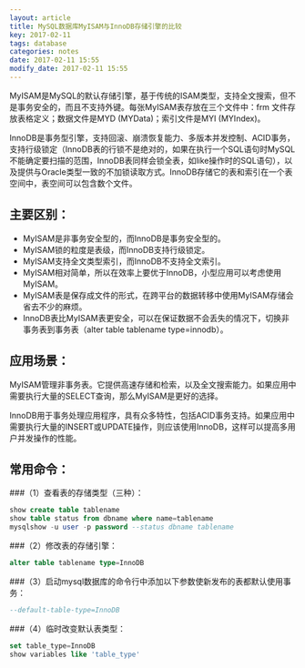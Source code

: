 ```yaml
---
layout: article
title: MySQL数据库MyISAM与InnoDB存储引擎的比较
key: 2017-02-11
tags: database
categories: notes
date: 2017-02-11 15:55
modify_date: 2017-02-11 15:55
---
```


MyISAM是MySQL的默认存储引擎，基于传统的ISAM类型，支持全文搜索，但不是事务安全的，而且不支持外键。每张MyISAM表存放在三个文件中：frm 文件存放表格定义；数据文件是MYD (MYData)；索引文件是MYI (MYIndex)。

<!--more-->

InnoDB是事务型引擎，支持回滚、崩溃恢复能力、多版本并发控制、ACID事务，支持行级锁定（InnoDB表的行锁不是绝对的，如果在执行一个SQL语句时MySQL不能确定要扫描的范围，InnoDB表同样会锁全表，如like操作时的SQL语句），以及提供与Oracle类型一致的不加锁读取方式。InnoDB存储它的表和索引在一个表空间中，表空间可以包含数个文件。

## 主要区别：

- MyISAM是非事务安全型的，而InnoDB是事务安全型的。
- MyISAM锁的粒度是表级，而InnoDB支持行级锁定。
- MyISAM支持全文类型索引，而InnoDB不支持全文索引。
- MyISAM相对简单，所以在效率上要优于InnoDB，小型应用可以考虑使用MyISAM。
- MyISAM表是保存成文件的形式，在跨平台的数据转移中使用MyISAM存储会省去不少的麻烦。
- InnoDB表比MyISAM表更安全，可以在保证数据不会丢失的情况下，切换非事务表到事务表（alter table tablename type=innodb）。

## 应用场景：

MyISAM管理非事务表。它提供高速存储和检索，以及全文搜索能力。如果应用中需要执行大量的SELECT查询，那么MyISAM是更好的选择。

InnoDB用于事务处理应用程序，具有众多特性，包括ACID事务支持。如果应用中需要执行大量的INSERT或UPDATE操作，则应该使用InnoDB，这样可以提高多用户并发操作的性能。

## 常用命令：

###（1）查看表的存储类型（三种）：

```sql
show create table tablename
show table status from dbname where name=tablename
mysqlshow -u user -p password --status dbname tablename
```

###（2）修改表的存储引擎：

```sql
alter table tablename type=InnoDB
```

###（3）启动mysql数据库的命令行中添加以下参数使新发布的表都默认使用事务：

```sql
--default-table-type=InnoDB
```

###（4）临时改变默认表类型：

```sql
set table_type=InnoDB
show variables like 'table_type'
```